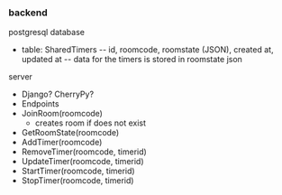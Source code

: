 ### backend
postgresql database

- table: SharedTimers
-- id, roomcode, roomstate (JSON), created at, updated at
-- data for the timers is stored in roomstate json

server

- Django? CherryPy? 
- Endpoints
- JoinRoom(roomcode)
    - creates room if does not exist
- GetRoomState(roomcode)
- AddTimer(roomcode)
- RemoveTimer(roomcode, timerid)
- UpdateTimer(roomcode, timerid)
- StartTimer(roomcode, timerid)
- StopTimer(roomcode, timerid)
